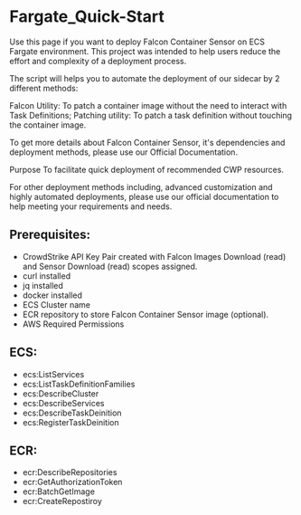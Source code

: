 # Fargate_Quick-Start

Use this page if you want to deploy Falcon Container Sensor on ECS Fargate environment. This project was intended to help users reduce the effort and complexity of a deployment process.

The script will helps you to automate the deployment of our sidecar by 2 different methods:

Falcon Utility: To patch a container image without the need to interact with Task Definitions;
Patching utility: To patch a task definition without touching the container image.

To get more details about Falcon Container Sensor, it's dependencies and deployment methods, please use our Official Documentation.

Purpose
To facilitate quick deployment of recommended CWP resources.

For other deployment methods including, advanced customization and highly automated deployments, please use our official documentation to help meeting your requirements and needs.

## Prerequisites:
- CrowdStrike API Key Pair created with Falcon Images Download (read) and Sensor Download (read) scopes assigned.
- curl installed
- jq installed
- docker installed
- ECS Cluster name
- ECR repository to store Falcon Container Sensor image (optional).
- AWS Required Permissions

## ECS:
- ecs:ListServices
- ecs:ListTaskDefinitionFamilies
- ecs:DescribeCluster
- ecs:DescribeServices
- ecs:DescribeTaskDeinition
- ecs:RegisterTaskDeinition

## ECR:
- ecr:DescribeRepositories
- ecr:GetAuthorizationToken
- ecr:BatchGetImage
- ecr:CreateRepostiroy
